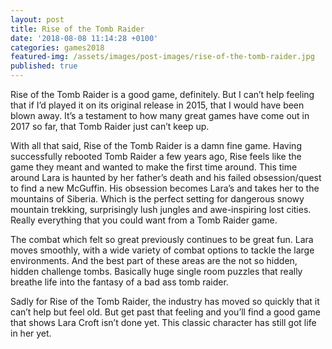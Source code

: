 ```yaml
---
layout: post
title: Rise of the Tomb Raider
date: '2018-08-08 11:14:28 +0100'
categories: games2018
featured-img: /assets/images/post-images/rise-of-the-tomb-raider.jpg
published: true
---
```


Rise of the Tomb Raider is a good game, definitely. But I can’t help feeling that if I’d played it on its original release in 2015, that I would have been blown away. It’s a testament to how many great games have come out in 2017 so far, that Tomb Raider just can’t keep up.

With all that said, Rise of the Tomb Raider is a damn fine game. Having successfully rebooted Tomb Raider a few years ago, Rise feels like the game they meant and wanted to make the first time around. This time around Lara is haunted by her father’s death and his failed obsession/quest to find a new McGuffin. His obsession becomes Lara’s and takes her to the mountains of Siberia. Which is the perfect setting for dangerous snowy mountain trekking, surprisingly lush jungles and awe-inspiring lost cities. Really everything that you could want from a Tomb Raider game.

The combat which felt so great previously continues to be great fun. Lara moves smoothly, with a wide variety of combat options to tackle the large environments. And the best part of these areas are the not so hidden, hidden challenge tombs. Basically huge single room puzzles that really breathe life into the fantasy of a bad ass tomb raider.

Sadly for Rise of the Tomb Raider, the industry has moved so quickly that it can’t help but feel old. But get past that feeling and you’ll find a good game that shows Lara Croft isn’t done yet. This classic character has still got life in her yet.
